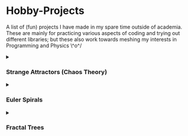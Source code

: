 # Hobby-Projects
A list of (fun) projects I have made in my spare time outside of academia. These are mainly for practicing various aspects of coding and trying out different libraries; but these also work towards meshing my interests in Programming and Physics \\^o^/

<!---
<details>
  <summary><h3>Wordle-esque</h3></summary>
  Text 1
</details>
--->

<details>
  <summary><h3>Strange Attractors (Chaos Theory)</h3></summary>
  
  `search_attractors()`
  <img src = "strange_attractors Gallery/01 Search/1740757298.932288.png">
  <img src = "strange_attractors Gallery/01 Search/1740757516.5221705.png">

  `draw_attractors()`
  <img src = "strange_attractors Gallery/01 Search/1740757298.932288.png">
</details>

<details>
  <summary><h3>Euler Spirals</h3></summary>
  
  This project visualised an Euler spiral, a mathematical curve where the curvature changes linearly with its length. Euler spirals are widely used in engineering, particularly in railway and road design, as they provide a smooth transition between straight and curved paths. This project used Python’s `turtle` library (Turtle graphics) to dynamically render the spiral by representing a physical "turtle" that draws the lines on a sheet of paper.

  - Implemented a recursive drawing function to generate the Euler curve based on incremental angle changes.
  - Used the `turtle` library to visualise the curve dynamically which enabled an intuitive representation of how the curvature evolves.
  - Adjusted tracer settings to optimise performance and ensure smooth rendering of the spiral for large numbers of iterations.
  - Experimented with different step sizes and angle increments to explore variations of the Euler spiral.

  <img src = "Plots/euler_spiral.png">
</details>

<details>
  <summary><h3>Fractal Trees</h3></summary>
  
  In this project, I generated procedural fractal trees: a well-known example of self-similar patterns found in nature. By recursively splitting branches at varying angles and lengths, the code simulated the organic structure of trees. This technique is widely used in computer graphics, procedural generation, and mathematical visualisation. Python’s Turtle graphics provided an interactive and animated representation of these structures and showcased how simple rules can lead to complex and natural-looking forms.

  - Utilised a recursive function to create a branching structure where each segment splits into two smaller branches.
  - Introduced random noise to introduce variation in branch length and angles, and make the trees appear more 'natural'.
  - Varied pen width dynamically based on branch length to enhance the visual effect of depth.
  - Utilised Turtle's tracer settings to optimise rendering for large recursive depths and ensure a smoother animation.
  - Experimented with different branching angles, decay factors, and noise levels to explore a variety of fractal tree patterns.

  <img src = "Plots/fractal_tree.png">
</details>
